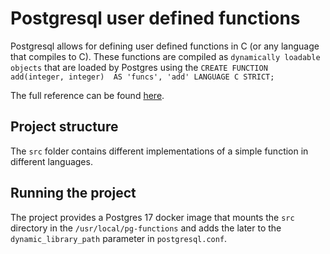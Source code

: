 # Postgresql user defined functions

Postgresql allows for defining user defined functions in C (or any language that compiles to C). These functions are compiled as `dynamically loadable objects` that are
loaded by Postgres using the `CREATE FUNCTION add(integer, integer)  AS 'funcs', 'add' LANGUAGE C STRICT;`

The full reference can be found [here](https://www.postgresql.org/docs/current/xfunc-c.html).

## Project structure

The `src` folder contains different implementations of a simple function in different languages.

## Running the project

The project provides a Postgres 17 docker image that mounts the `src` directory in the `/usr/local/pg-functions` and adds the later to the `dynamic_library_path` parameter in `postgresql.conf`.
